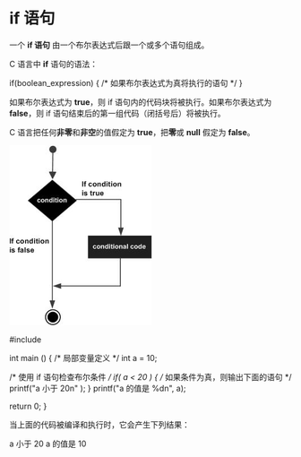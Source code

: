 # if 语句


一个 **if 语句** 由一个布尔表达式后跟一个或多个语句组成。

C 语言中 **if** 语句的语法：

if(boolean_expression)
{
   /* 如果布尔表达式为真将执行的语句 */
}

如果布尔表达式为 **true**，则 if 语句内的代码块将被执行。如果布尔表达式为 **false**，则 if 语句结束后的第一组代码（闭括号后）将被执行。

C 语言把任何**非零**和**非空**的值假定为 **true**，把**零**或 **null** 假定为 **false**。

![C 中的判断语句](images/if_statement.jpg)

#include

int main ()
{
   /* 局部变量定义 */
   int a = 10;

   /* 使用 if 语句检查布尔条件 */
   if( a < 20 )
   {
       /* 如果条件为真，则输出下面的语句 */
       printf("a 小于 20n" );
   }
   printf("a 的值是 %dn", a);

   return 0;
}

当上面的代码被编译和执行时，它会产生下列结果：

a 小于 20
a 的值是 10
